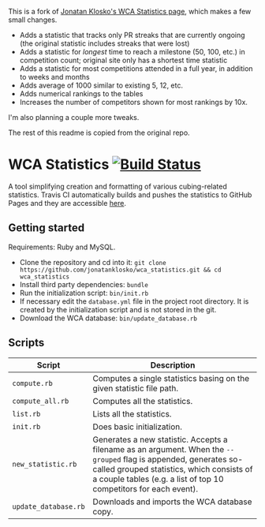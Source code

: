 This is a fork of [Jonatan Klosko's WCA Statistics page](https://github.com/jonatanklosko/wca_statistics), which makes a few small changes.

- Adds a statistic that tracks only PR streaks that are currently ongoing (the original statistic includes streaks that were lost)
- Adds a statistic for *longest* time to reach a milestone (50, 100, etc.) in competition count; original site only has a shortest time statistic
- Adds a statistic for most competitions attended in a full year, in addition to weeks and months
- Adds average of 1000 similar to existing 5, 12, etc.
- Adds numerical rankings to the tables
- Increases the number of competitors shown for most rankings by 10x.

I'm also planning a couple more tweaks.

The rest of this readme is copied from the original repo.

# WCA Statistics [![Build Status](https://travis-ci.org/jonatanklosko/wca_statistics.svg?branch=master)](https://travis-ci.org/jonatanklosko/wca_statistics)

A tool simplifying creation and formatting of various cubing-related statistics.
Travis CI automatically builds and pushes the statistics to GitHub Pages
and they are accessible [here](https://jonatanklosko.github.io/wca_statistics).

## Getting started

Requirements: Ruby and MySQL.

- Clone the repository and cd into it: `git clone https://github.com/jonatanklosko/wca_statistics.git && cd wca_statistics`
- Install third party dependencies: `bundle`
- Run the initialization script: `bin/init.rb`
- If necessary edit the `database.yml` file in the project root directory. It is created by the initialization script and is not stored in the git.
- Download the WCA database: `bin/update_database.rb`

## Scripts

| Script | Description |
| ------ | ----------- |
| `compute.rb` | Computes a single statistics basing on the given statistic file path. |
| `compute_all.rb` | Computes all the statistics. |
| `list.rb` | Lists all the statistics. |
| `init.rb` | Does basic initialization. |
| `new_statistic.rb` | Generates a new statistic. Accepts a filename as an argument. When the `--grouped` flag is appended, generates so-called grouped statistics, which consists of a couple tables (e.g. a list of top 10 competitors for each event). |
| `update_database.rb` | Downloads and imports the WCA database copy. |

